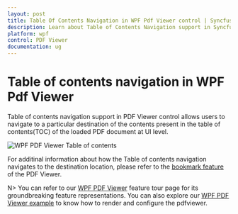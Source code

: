 ```yaml
---
layout: post
title: Table Of Contents Navigation in WPF Pdf Viewer control | Syncfusion&reg;
description: Learn about Table of Contents Navigation support in Syncfusion&reg; WPF Pdf Viewer control, its elements and more.
platform: wpf
control: PDF Viewer
documentation: ug
---
```


# Table of contents navigation in WPF Pdf Viewer

Table of contents navigation support in PDF Viewer control allows users to navigate to a particular destination of the contents present in the table of contents(TOC) of the loaded PDF document at UI level.

![WPF PDF Viewer Table of contents ](images/Table-of-contents-navigation.png)

For additinal information about how the Table of contents navigation navigates to the destination location, please refer to the [bookmark feature](https://help.syncfusion.com/wpf/pdf-viewer/bookmark-navigation) of the PDF Viewer.

N> You can refer to our [WPF PDF Viewer](https://www.syncfusion.com/wpf-controls/pdf-viewer) feature tour page for its groundbreaking feature representations. You can also explore our [WPF PDF Viewer example](https://github.com/syncfusion/wpf-demos) to know how to render and configure the pdfviewer.